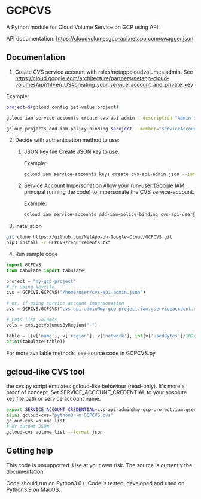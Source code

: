 # GCPCVS

A Python module for Cloud Volume Service on GCP using API.

API documentation: https://cloudvolumesgcp-api.netapp.com/swagger.json

## Documentation

1. Create CVS service account with roles/netappcloudvolumes.admin. See https://cloud.google.com/architecture/partners/netapp-cloud-volumes/api?hl=en_US#creating_your_service_account_and_private_key

Example:
```bash
project=$(gcloud config get-value project)

gcloud iam service-accounts create cvs-api-admin --description "Admin SA for CVS API access" --display-name "cloudvolumes-admin-sa"

gcloud projects add-iam-policy-binding $project --member="serviceAccount:cvs-api-admin@$project.iam.gserviceaccount.com" --role='roles/netappcloudvolumes.admin'
```

2. Decide with authentication method to use:
   1. JSON key file
    Create JSON key to use.
    
        Example:
        ```bash
        gcloud iam service-accounts keys create cvs-api-admin.json --iam-account cvs-api-admin@$project.iam.gserviceaccount.com
        ```
   2. Service Account Impersonation
    Allow your run-user (Google IAM principal running the code) to impersonate the CVS service-account.

        Example:
        ```bash
        gcloud iam service-accounts add-iam-policy-binding cvs-api-user@cv-product-management.iam.gserviceaccount.com --member=user:<your_google_user> --role=roles/iam.serviceAccountTokenCreator
        ```

3. Installation
```bash
git clone https://github.com/NetApp-on-Google-Cloud/GCPCVS.git
pip3 install -r GCPCVS/requirements.txt
```
4. Run sample code
```python
import GCPCVS
from tabulate import tabulate

project = "my-gcp-project"
# if using keyfile
cvs = GCPCVS.GCPCVS("/home/user/cvs-api-admin.json")

# or, if using service account impersonation
cvs = GCPCVS.GCPCVS("cvs-api-admin@my-gcp-project.iam.gserviceaccount.com")

# Lets list volumes
vols = cvs.getVolumesByRegion("-")

table = [[v['name'], v['region'], v['network'], int(v['usedBytes']/1024**2)] for v in vols]
print(tabulate(table))
``` 
For more available methods, see source code in GCPCVS.py.

## gcloud-like CVS tool

the cvs.py script emulates gcloud-like behaviour (read-only). It's more a proof of concept. Set SERVICE_ACCOUNT_CREDENTIAL to your absolute key file path or service account name.

```bash
export SERVICE_ACCOUNT_CREDENTIAL=cvs-api-admin@my-gcp-project.iam.gserviceaccount.com
alias gcloud-cvs="python3 -m GCPCVS.cvs"
gcloud-cvs volume list
# or output JSON
gcloud-cvs volume list --format json
``` 

## Getting help

This code is unsupported. Use at your own risk. The source is currently the documentation.

Code should run on Python3.6+.
Code is tested, developed and used on Python3.9 on MacOS.
